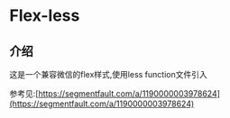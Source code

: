 Flex-less
=

## 介绍

这是一个兼容微信的flex样式,使用less function文件引入

参考见:[https://segmentfault.com/a/1190000003978624](https://segmentfault.com/a/1190000003978624)